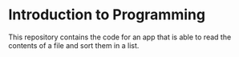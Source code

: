 # Introduction to Programming

This repository contains the code for an app that is able to read the contents of a file and sort them in a list.